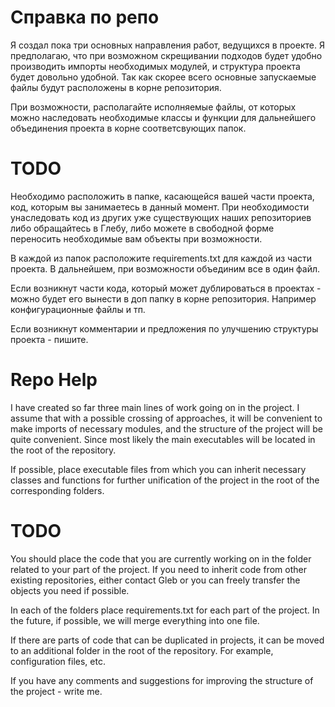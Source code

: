 # Справка по репо

Я создал пока три основных направления работ, ведущихся в проекте. Я предполагаю, что при возможном скрещивании подходов будет удобно производить импорты необходимых модулей, и структура проекта будет довольно удобной. Так как скорее всего основные запускаемые файлы будут расположены в корне репозитория.

При возможности, располагайте исполняемые файлы, от которых можно наследовать необходимые классы и функции для дальнейшего объединения проекта в корне соответсвующих папок.

# TODO

Необходимо расположить в папке, касающейся вашей части проекта, код, которым вы занимаетесь в данный момент. При необходимости унаследовать код из других уже существующих наших репозиториев либо обращайтесь в Глебу, либо можете в свободной форме переносить необходимые вам объекты при возможности.

В каждой из папок расположите requirements.txt для каждой из части проекта. В дальнейшем, при возможности объединим все в один файл.

Если возникнут части кода, который может дублироваться в проектах - можно будет его вынести в доп папку в корне репозитория. Например конфигурационные файлы и тп.

Если возникнут комментарии и предложения по улучшению структуры проекта - пишите.

# Repo Help

I have created so far three main lines of work going on in the project. I assume that with a possible crossing of approaches, it will be convenient to make imports of necessary modules, and the structure of the project will be quite convenient. Since most likely the main executables will be located in the root of the repository.

If possible, place executable files from which you can inherit necessary classes and functions for further unification of the project in the root of the corresponding folders.

# TODO

You should place the code that you are currently working on in the folder related to your part of the project. If you need to inherit code from other existing repositories, either contact Gleb or you can freely transfer the objects you need if possible.

In each of the folders place requirements.txt for each part of the project. In the future, if possible, we will merge everything into one file.

If there are parts of code that can be duplicated in projects, it can be moved to an additional folder in the root of the repository. For example, configuration files, etc.

If you have any comments and suggestions for improving the structure of the project - write me.